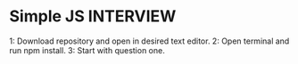 # Simple JS INTERVIEW

1: Download repository and open in desired text editor.
2: Open terminal and run npm install.
3: Start with question one.
